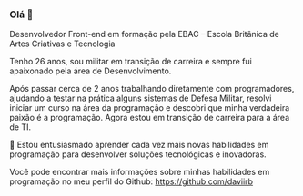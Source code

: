 ### Olá 👋 

Desenvolvedor Front-end em formação pela EBAC – Escola Britânica de Artes Criativas e Tecnologia

Tenho 26 anos, sou militar em transição de carreira e sempre fui apaixonado pela área de Desenvolvimento.

Após passar cerca de 2 anos trabalhando diretamente com programadores, ajudando a testar na prática alguns sistemas de Defesa Militar, resolvi iniciar um curso na área da programação e descobri que minha verdadeira paixão é a programação. Agora estou em transição de carreira para a área de TI.

🌱 Estou entusiasmado aprender cada vez mais novas habilidades em programação para desenvolver soluções tecnológicas e inovadoras.


Você pode encontrar mais informações sobre minhas habilidades em programação no meu perfil do Github: https://github.com/daviirb






<!--
**daviirb/daviirb** is a ✨ _special_ ✨ repository because its `README.md` (this file) appears on your GitHub profile.

Here are some ideas to get you started:

- 🔭 I’m currently working on ...
- 🌱 I’m currently learning ...
- 👯 I’m looking to collaborate on ...
- 🤔 I’m looking for help with ...
- 💬 Ask me about ...
- 📫 How to reach me: ...
- 😄 Pronouns: ...
- ⚡ Fun fact: ...
-->
